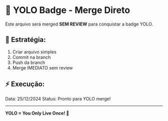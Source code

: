 # 🎲 YOLO Badge - Merge Direto

Este arquivo será merged **SEM REVIEW** para conquistar a badge YOLO.

## 🎯 Estratégia:
1. Criar arquivo simples
2. Commit na branch
3. Push da branch
4. Merge IMEDIATO sem review

## ⚡ Execução:
Data: 25/12/2024
Status: Pronto para YOLO merge!

---

**YOLO = You Only Live Once! 🚀** 